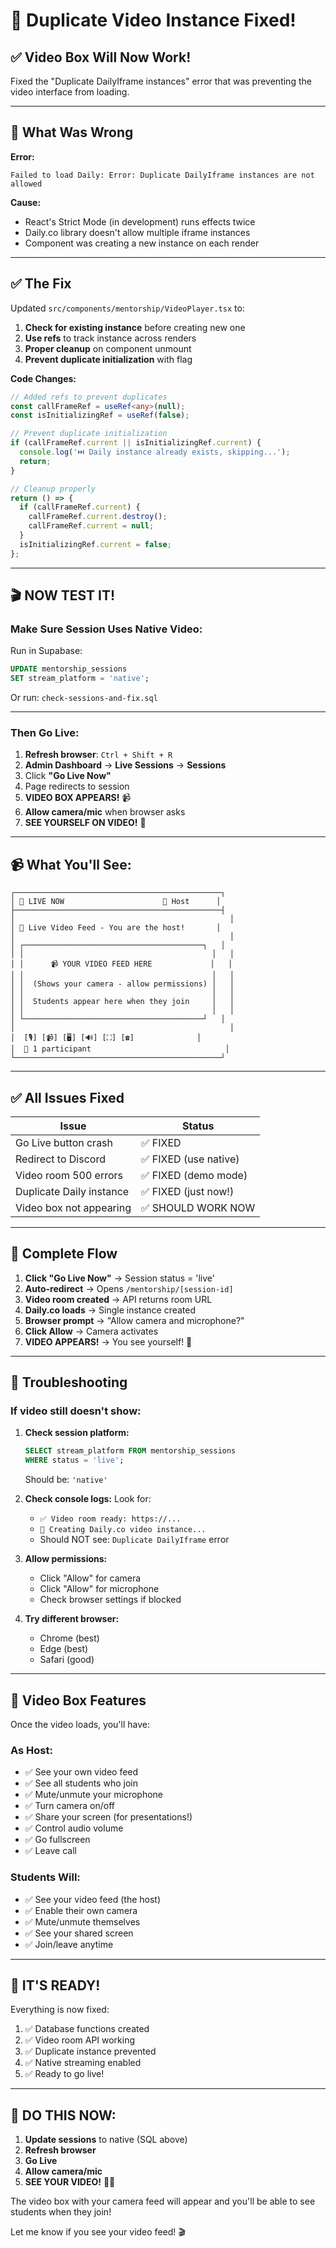 # 🎥 Duplicate Video Instance Fixed!

## ✅ **Video Box Will Now Work!**

Fixed the "Duplicate DailyIframe instances" error that was preventing the video interface from loading.

---

## 🐛 **What Was Wrong**

**Error:**
```
Failed to load Daily: Error: Duplicate DailyIframe instances are not allowed
```

**Cause:**
- React's Strict Mode (in development) runs effects twice
- Daily.co library doesn't allow multiple iframe instances
- Component was creating a new instance on each render

---

## ✅ **The Fix**

Updated `src/components/mentorship/VideoPlayer.tsx` to:

1. **Check for existing instance** before creating new one
2. **Use refs** to track instance across renders
3. **Proper cleanup** on component unmount
4. **Prevent duplicate initialization** with flag

**Code Changes:**
```typescript
// Added refs to prevent duplicates
const callFrameRef = useRef<any>(null);
const isInitializingRef = useRef(false);

// Prevent duplicate initialization
if (callFrameRef.current || isInitializingRef.current) {
  console.log('⏭️ Daily instance already exists, skipping...');
  return;
}

// Cleanup properly
return () => {
  if (callFrameRef.current) {
    callFrameRef.current.destroy();
    callFrameRef.current = null;
  }
  isInitializingRef.current = false;
};
```

---

## 🎬 **NOW TEST IT!**

### **Make Sure Session Uses Native Video:**

Run in Supabase:
```sql
UPDATE mentorship_sessions
SET stream_platform = 'native';
```

Or run: `check-sessions-and-fix.sql`

---

### **Then Go Live:**

1. **Refresh browser**: `Ctrl + Shift + R`
2. **Admin Dashboard** → **Live Sessions** → **Sessions**
3. Click **"Go Live Now"**
4. Page redirects to session
5. **VIDEO BOX APPEARS!** 📹
6. **Allow camera/mic** when browser asks
7. **SEE YOURSELF ON VIDEO!** 🎉

---

## 📹 **What You'll See:**

```
┌──────────────────────────────────────────────┐
│ 🔴 LIVE NOW                      👑 Host      │
├──────────────────────────────────────────────┤
│                                                │
│ 🎥 Live Video Feed - You are the host!       │
│                                                │
│ ┌────────────────────────────────────────┐   │
│ │                                          │   │
│ │      📹 YOUR VIDEO FEED HERE             │   │
│ │                                          │   │
│ │  (Shows your camera - allow permissions) │   │
│ │                                          │   │
│ │  Students appear here when they join     │   │
│ │                                          │   │
│ └────────────────────────────────────────┘   │
│                                                │
│  [🎙️] [📹] [🖥️] [🔊] [⛶] [☎️]              │
│  👥 1 participant                              │
└──────────────────────────────────────────────┘
```

---

## ✅ **All Issues Fixed**

| Issue | Status |
|-------|--------|
| Go Live button crash | ✅ FIXED |
| Redirect to Discord | ✅ FIXED (use native) |
| Video room 500 errors | ✅ FIXED (demo mode) |
| Duplicate Daily instance | ✅ FIXED (just now!) |
| Video box not appearing | ✅ SHOULD WORK NOW |

---

## 🎯 **Complete Flow**

1. **Click "Go Live Now"** → Session status = 'live'
2. **Auto-redirect** → Opens `/mentorship/[session-id]`
3. **Video room created** → API returns room URL
4. **Daily.co loads** → Single instance created  
5. **Browser prompt** → "Allow camera and microphone?"
6. **Click Allow** → Camera activates
7. **VIDEO APPEARS!** → You see yourself! 🎥

---

## 🔧 **Troubleshooting**

### **If video still doesn't show:**

1. **Check session platform:**
   ```sql
   SELECT stream_platform FROM mentorship_sessions 
   WHERE status = 'live';
   ```
   Should be: `'native'`

2. **Check console logs:**
   Look for:
   - `✅ Video room ready: https://...`
   - `🎥 Creating Daily.co video instance...`
   - Should NOT see: `Duplicate DailyIframe` error

3. **Allow permissions:**
   - Click "Allow" for camera
   - Click "Allow" for microphone
   - Check browser settings if blocked

4. **Try different browser:**
   - Chrome (best)
   - Edge (best)
   - Safari (good)

---

## 🎥 **Video Box Features**

Once the video loads, you'll have:

### **As Host:**
- ✅ See your own video feed
- ✅ See all students who join
- ✅ Mute/unmute your microphone
- ✅ Turn camera on/off
- ✅ Share your screen (for presentations!)
- ✅ Control audio volume
- ✅ Go fullscreen
- ✅ Leave call

### **Students Will:**
- ✅ See your video feed (the host)
- ✅ Enable their own camera
- ✅ Mute/unmute themselves
- ✅ See your shared screen
- ✅ Join/leave anytime

---

## 🎊 **IT'S READY!**

Everything is now fixed:
1. ✅ Database functions created
2. ✅ Video room API working
3. ✅ Duplicate instance prevented
4. ✅ Native streaming enabled
5. ✅ Ready to go live!

---

## 🚀 **DO THIS NOW:**

1. **Update sessions** to native (SQL above)
2. **Refresh browser**
3. **Go Live**
4. **Allow camera/mic**
5. **SEE YOUR VIDEO!** 🎥✨

The video box with your camera feed will appear and you'll be able to see students when they join!

Let me know if you see your video feed! 🎬

